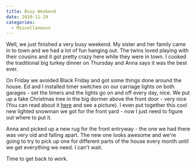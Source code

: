 ```yaml
---
title: Busy Weekend
date: 2010-11-29
categories: 
  - Miscellaneous
---
```


Well, we just finished a very busy weekend. My sister and her family came in to town and we had a lot of fun hanging out. The twins loved playing with their cousins and it got pretty crazy here while they were in town. I cooked the traditional big turkey dinner on Thursday and Anna says it was the best ever.

On Friday we avoided Black Friday and got some things done around the house. Ed and I installed timer switches on our carriage lights on both garages - set the timers and the lights go on and off every day, nice. We put up a fake Christmas tree in the big dormer above the front door - very nice (You can read about it [here](http://www.thewargos.com/2010/11/getting-ready-for-christmas/) and see a picture). I even put together this cool new lighted snowman we got for the front yard - now I just need to figure out where to put it.

Anna and picked up a new rug for the front entryway - the one we had there was very old and falling apart. The new one looks awesome and we're going to try to pick up one for different parts of the house every month until we get everything we need. I can't wait.

Time to get back to work.
